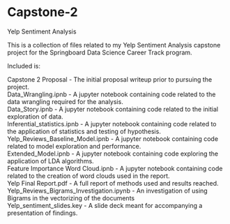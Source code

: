 # Capstone-2
Yelp Sentiment Analysis

This is a collection of files related to my Yelp Sentiment Analysis capstone project for the Springboard Data Science Career Track program. 

Included is:

Capstone 2 Proposal - The initial proposal writeup prior to pursuing the project. <br>
Data_Wrangling.ipnb - A jupyter notebook containing code related to the data wrangling required for the analysis. <br>
Data_Story.ipnb - A jupyter notebook containing code related to the initial exploration of data. <br>
Inferential_statistics.ipnb - A jupyter notebook containing code related to the application of statistics and testing of hypothesis. <br>
Yelp_Reviews_Baseline_Model.ipnb - A jupyter notebook containing code related to model exploration and performance. <br>
Extended_Model.ipnb - A jupyter notebook containing code exploring the application of LDA algorithms. <br>
Feature Importance Word Cloud.ipnb - A jupyter notebook containing code related to the creation of word clouds used in the report. <br>
Yelp Final Report.pdf - A full report of methods used and results reached. <br>
Yelp_Reviews_Bigrams_Investigation.ipynb - An investigation of using Bigrams in the vectorizing of the documents <br>
Yelp_sentiment_slides.key - A slide deck meant for accompanying a presentation of findings. 




